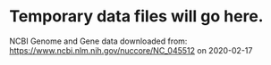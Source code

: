 # Temporary data files will go here.

NCBI Genome and Gene data downloaded from:
https://www.ncbi.nlm.nih.gov/nuccore/NC_045512
on 2020-02-17
